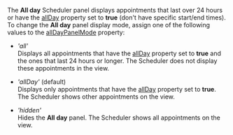 The **All day** Scheduler panel displays appointments that last over 24 hours or have the [allDay](/Documentation/ApiReference/Common/Object_Structures/dxSchedulerAppointment/#allDay) property set to **true** (don't have specific start/end times). To change the **All day** panel display mode, assign one of the following values to the [allDayPanelMode](/Documentation/ApiReference/UI_Components/dxScheduler/Configuration/#allDayPanelMode) property:

- *'all'*    
Displays all appointments that have the [allDay](/Documentation/ApiReference/Common/Object_Structures/dxSchedulerAppointment/#allDay) property set to **true** and the ones that last 24 hours or longer. The Scheduler does not display these appointments in the view.

- *'allDay'* (default)   
Displays only appointments that have the [allDay](/Documentation/ApiReference/Common/Object_Structures/dxSchedulerAppointment/#allDay) property set to **true**. The Scheduler shows other appointments on the view.

- *'hidden'*    
Hides the **All day** panel. The Scheduler shows all appointments on the view.